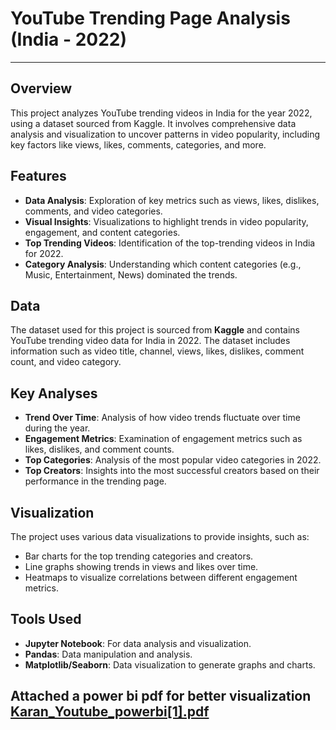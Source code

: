 # YouTube Trending Page Analysis (India - 2022)
---
## Overview

This project analyzes YouTube trending videos in India for the year 2022, using a dataset sourced from Kaggle. It involves comprehensive data analysis and visualization to uncover patterns in video popularity, including key factors like views, likes, comments, categories, and more.

## Features

- **Data Analysis**: Exploration of key metrics such as views, likes, dislikes, comments, and video categories.
- **Visual Insights**: Visualizations to highlight trends in video popularity, engagement, and content categories.
- **Top Trending Videos**: Identification of the top-trending videos in India for 2022.
- **Category Analysis**: Understanding which content categories (e.g., Music, Entertainment, News) dominated the trends.

## Data

The dataset used for this project is sourced from **Kaggle** and contains YouTube trending video data for India in 2022. The dataset includes information such as video title, channel, views, likes, dislikes, comment count, and video category.

## Key Analyses

- **Trend Over Time**: Analysis of how video trends fluctuate over time during the year.
- **Engagement Metrics**: Examination of engagement metrics such as likes, dislikes, and comment counts.
- **Top Categories**: Analysis of the most popular video categories in 2022.
- **Top Creators**: Insights into the most successful creators based on their performance in the trending page.

## Visualization

The project uses various data visualizations to provide insights, such as:
- Bar charts for the top trending categories and creators.
- Line graphs showing trends in views and likes over time.
- Heatmaps to visualize correlations between different engagement metrics.

## Tools Used

- **Jupyter Notebook**: For data analysis and visualization.
- **Pandas**: Data manipulation and analysis.
- **Matplotlib/Seaborn**: Data visualization to generate graphs and charts.

Attached a power bi pdf for better visualization
[Karan_Youtube_powerbi[1].pdf](https://github.com/Karuncode/Data-science-projects/files/12746117/Karan_Youtube_powerbi.1.pdf)
--- 
